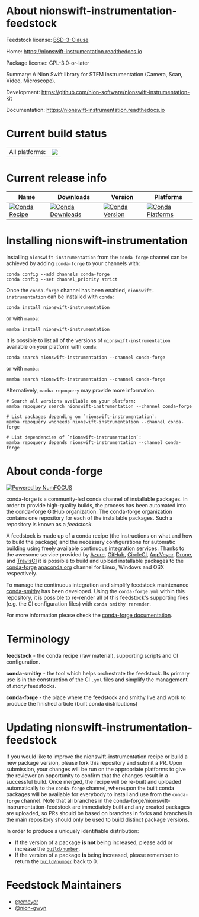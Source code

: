 About nionswift-instrumentation-feedstock
=========================================

Feedstock license: [BSD-3-Clause](https://github.com/conda-forge/nionswift-instrumentation-feedstock/blob/main/LICENSE.txt)

Home: https://nionswift-instrumentation.readthedocs.io

Package license: GPL-3.0-or-later

Summary: A Nion Swift library for STEM instrumentation (Camera, Scan, Video, Microscope).

Development: https://github.com/nion-software/nionswift-instrumentation-kit

Documentation: https://nionswift-instrumentation.readthedocs.io

Current build status
====================


<table><tr><td>All platforms:</td>
    <td>
      <a href="https://dev.azure.com/conda-forge/feedstock-builds/_build/latest?definitionId=8847&branchName=main">
        <img src="https://dev.azure.com/conda-forge/feedstock-builds/_apis/build/status/nionswift-instrumentation-feedstock?branchName=main">
      </a>
    </td>
  </tr>
</table>

Current release info
====================

| Name | Downloads | Version | Platforms |
| --- | --- | --- | --- |
| [![Conda Recipe](https://img.shields.io/badge/recipe-nionswift--instrumentation-green.svg)](https://anaconda.org/conda-forge/nionswift-instrumentation) | [![Conda Downloads](https://img.shields.io/conda/dn/conda-forge/nionswift-instrumentation.svg)](https://anaconda.org/conda-forge/nionswift-instrumentation) | [![Conda Version](https://img.shields.io/conda/vn/conda-forge/nionswift-instrumentation.svg)](https://anaconda.org/conda-forge/nionswift-instrumentation) | [![Conda Platforms](https://img.shields.io/conda/pn/conda-forge/nionswift-instrumentation.svg)](https://anaconda.org/conda-forge/nionswift-instrumentation) |

Installing nionswift-instrumentation
====================================

Installing `nionswift-instrumentation` from the `conda-forge` channel can be achieved by adding `conda-forge` to your channels with:

```
conda config --add channels conda-forge
conda config --set channel_priority strict
```

Once the `conda-forge` channel has been enabled, `nionswift-instrumentation` can be installed with `conda`:

```
conda install nionswift-instrumentation
```

or with `mamba`:

```
mamba install nionswift-instrumentation
```

It is possible to list all of the versions of `nionswift-instrumentation` available on your platform with `conda`:

```
conda search nionswift-instrumentation --channel conda-forge
```

or with `mamba`:

```
mamba search nionswift-instrumentation --channel conda-forge
```

Alternatively, `mamba repoquery` may provide more information:

```
# Search all versions available on your platform:
mamba repoquery search nionswift-instrumentation --channel conda-forge

# List packages depending on `nionswift-instrumentation`:
mamba repoquery whoneeds nionswift-instrumentation --channel conda-forge

# List dependencies of `nionswift-instrumentation`:
mamba repoquery depends nionswift-instrumentation --channel conda-forge
```


About conda-forge
=================

[![Powered by
NumFOCUS](https://img.shields.io/badge/powered%20by-NumFOCUS-orange.svg?style=flat&colorA=E1523D&colorB=007D8A)](https://numfocus.org)

conda-forge is a community-led conda channel of installable packages.
In order to provide high-quality builds, the process has been automated into the
conda-forge GitHub organization. The conda-forge organization contains one repository
for each of the installable packages. Such a repository is known as a *feedstock*.

A feedstock is made up of a conda recipe (the instructions on what and how to build
the package) and the necessary configurations for automatic building using freely
available continuous integration services. Thanks to the awesome service provided by
[Azure](https://azure.microsoft.com/en-us/services/devops/), [GitHub](https://github.com/),
[CircleCI](https://circleci.com/), [AppVeyor](https://www.appveyor.com/),
[Drone](https://cloud.drone.io/welcome), and [TravisCI](https://travis-ci.com/)
it is possible to build and upload installable packages to the
[conda-forge](https://anaconda.org/conda-forge) [anaconda.org](https://anaconda.org/)
channel for Linux, Windows and OSX respectively.

To manage the continuous integration and simplify feedstock maintenance
[conda-smithy](https://github.com/conda-forge/conda-smithy) has been developed.
Using the ``conda-forge.yml`` within this repository, it is possible to re-render all of
this feedstock's supporting files (e.g. the CI configuration files) with ``conda smithy rerender``.

For more information please check the [conda-forge documentation](https://conda-forge.org/docs/).

Terminology
===========

**feedstock** - the conda recipe (raw material), supporting scripts and CI configuration.

**conda-smithy** - the tool which helps orchestrate the feedstock.
                   Its primary use is in the construction of the CI ``.yml`` files
                   and simplify the management of *many* feedstocks.

**conda-forge** - the place where the feedstock and smithy live and work to
                  produce the finished article (built conda distributions)


Updating nionswift-instrumentation-feedstock
============================================

If you would like to improve the nionswift-instrumentation recipe or build a new
package version, please fork this repository and submit a PR. Upon submission,
your changes will be run on the appropriate platforms to give the reviewer an
opportunity to confirm that the changes result in a successful build. Once
merged, the recipe will be re-built and uploaded automatically to the
`conda-forge` channel, whereupon the built conda packages will be available for
everybody to install and use from the `conda-forge` channel.
Note that all branches in the conda-forge/nionswift-instrumentation-feedstock are
immediately built and any created packages are uploaded, so PRs should be based
on branches in forks and branches in the main repository should only be used to
build distinct package versions.

In order to produce a uniquely identifiable distribution:
 * If the version of a package **is not** being increased, please add or increase
   the [``build/number``](https://docs.conda.io/projects/conda-build/en/latest/resources/define-metadata.html#build-number-and-string).
 * If the version of a package **is** being increased, please remember to return
   the [``build/number``](https://docs.conda.io/projects/conda-build/en/latest/resources/define-metadata.html#build-number-and-string)
   back to 0.

Feedstock Maintainers
=====================

* [@cmeyer](https://github.com/cmeyer/)
* [@nion-gwyn](https://github.com/nion-gwyn/)

